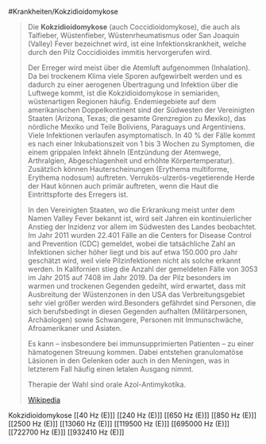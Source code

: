 #Krankheiten/Kokzidioidomykose

> Die **Kokzidioidomykose** (auch Coccidioidomykose), die auch als  Talfieber, Wüstenfieber, Wüstenrheumatismus oder San Joaquin (Valley) Fever bezeichnet wird, ist eine Infektionskrankheit, welche durch den Pilz Coccidioides immitis hervorgerufen wird.
>
> Der Erreger wird meist über die Atemluft aufgenommen (Inhalation). Da bei trockenem Klima viele Sporen aufgewirbelt werden und es dadurch zu einer aerogenen Übertragung und Infektion über die Luftwege kommt, ist die Kokzidioidomykose in semiariden, wüstenartigen Regionen häufig. Endemiegebiete auf dem amerikanischen Doppelkontinent sind der Südwesten der Vereinigten Staaten (Arizona, Texas; die gesamte Grenzregion zu Mexiko), das nördliche Mexiko und Teile Boliviens, Paraguays und Argentiniens. Viele Infektionen verlaufen asymptomatisch.  In 40 % der Fälle kommt es nach einer Inkubationszeit von 1 bis 3 Wochen zu Symptomen, die einem grippalen Infekt ähneln (Entzündung der Atemwege, Arthralgien, Abgeschlagenheit und erhöhte Körpertemperatur). Zusätzlich können Hauterscheinungen (Erythema multiforme, Erythema nodosum) auftreten. Verrukös-ulzerös-vegetierende Herde der Haut können auch primär auftreten, wenn die Haut die Eintrittspforte des Erregers ist.
>
> In den Vereinigten Staaten, wo die Erkrankung meist unter dem Namen Valley Fever bekannt ist, wird seit Jahren ein kontinuierlicher Anstieg der Inzidenz vor allem im Südwesten des Landes beobachtet. Im Jahr 2011 wurden 22.401 Fälle an die Centers for Disease Control and Prevention (CDC) gemeldet, wobei die tatsächliche Zahl an Infektionen sicher höher liegt und bis auf etwa 150.000 pro Jahr geschätzt wird, weil viele Pilzinfektionen nicht als solche erkannt werden. In Kalifornien stieg die Anzahl der gemeldeten Fälle von 3053 im Jahr 2015 auf 7408 im Jahr 2019. Da der Pilz besonders im warmen und trockenen Gegenden gedeiht, wird erwartet, dass mit Ausbreitung der Wüstenzonen in den USA das Verbreitungsgebiet sehr viel größer werden wird.Besonders gefährdet sind Personen, die sich berufsbedingt in diesen Gegenden aufhalten (Militärpersonen, Archäologen) sowie Schwangere, Personen mit Immunschwäche, Afroamerikaner und Asiaten.
>
> Es kann – insbesondere bei immunsupprimierten Patienten – zu einer hämatogenen Streuung kommen. Dabei entstehen granulomatöse Läsionen in den Gelenken oder auch in den Meningen, was in letzterem Fall häufig einen letalen Ausgang nimmt.
>
> Therapie der Wahl sind orale Azol-Antimykotika.
>
> [Wikipedia](https://de.wikipedia.org/wiki/Kokzidioidomykose)

Kokzidioidomykose
[[40 Hz (E)]]
[[240 Hz (E)]]
[[650 Hz (E)]]
[[850 Hz (E)]]
[[2500 Hz (E)]]
[[13060 Hz (E)]]
[[119500 Hz (E)]]
[[695000 Hz (E)]]
[[722700 Hz (E)]]
[[932410 Hz (E)]]